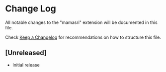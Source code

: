 # Change Log

All notable changes to the "mamasri" extension will be documented in this file.

Check [Keep a Changelog](http://keepachangelog.com/) for recommendations on how to structure this file.

## [Unreleased]

- Initial release